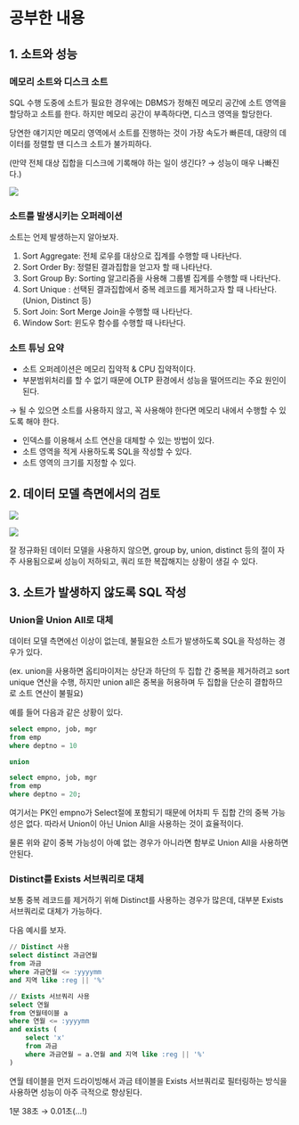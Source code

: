 # 공부한 내용

## 1. 소트와 성능

### 메모리 소트와 디스크 소트

SQL 수행 도중에 소트가 필요한 경우에는 DBMS가 정해진 메모리 공간에 소트 영역을 할당하고 소트를 한다. 하지만 메모리 공간이 부족하다면, 디스크 영역을 할당한다.

당연한 얘기지만 메모리 영역에서 소트를 진행하는 것이 가장 속도가 빠른데, 대량의 데이터를 정렬할 땐 디스크 소트가 불가피하다.

(만약 전체 대상 집합을 디스크에 기록해야 하는 일이 생긴다? → 성능이 매우 나빠진다.)

![](https://prod-files-secure.s3.us-west-2.amazonaws.com/5486ac02-837a-4340-b853-a8cd7b03f65f/a511bee9-8fd3-40e2-a4a3-c0420bfbdc37/%E1%84%89%E1%85%B3%E1%84%8F%E1%85%B3%E1%84%85%E1%85%B5%E1%86%AB%E1%84%89%E1%85%A3%E1%86%BA_2024-04-30_%E1%84%8B%E1%85%A9%E1%84%8C%E1%85%A5%E1%86%AB_9.07.10.png)

### 소트를 발생시키는 오퍼레이션

소트는 언제 발생하는지 알아보자.

1. Sort Aggregate: 전체 로우를 대상으로 집계를 수행할 때 나타난다.
2. Sort Order By: 정렬된 결과집합을 얻고자 할 때 나타난다.
3. Sort Group By: Sorting 알고리즘을 사용해 그룹별 집계를 수행할 때 나타난다.
4. Sort Unique : 선택된 결과집합에서 중복 레코드를 제거하고자 할 때 나타난다. (Union, Distinct 등)
5. Sort Join: Sort Merge Join을 수행할 때 나타난다.
6. Window Sort: 윈도우 함수를 수행할 때 나타난다.

### 소트 튜닝 요약

- 소트 오퍼레이션은 메모리 집약적 & CPU 집약적이다.
- 부분범위처리를 할 수 없기 때문에 OLTP 환경에서 성능을 떨어뜨리는 주요 원인이 된다.

→ 될 수 있으면 소트를 사용하지 않고, 꼭 사용해야 한다면 메모리 내에서 수행할 수 있도록 해야 한다.

- 인덱스를 이용해서 소트 연산을 대체할 수 있는 방법이 있다.
- 소트 영역을 적게 사용하도록 SQL을 작성할 수 있다.
- 소트 영역의 크기를 지정할 수 있다.

## 2. 데이터 모델 측면에서의 검토

![](https://dataonair.or.kr/publishing/img/knowledge/etc_31.jpg)

![](https://dataonair.or.kr/publishing/img/knowledge/etc_32.jpg)

잘 정규화된 데이터 모델을 사용하지 않으면, group by, union, distinct 등의 절이 자주 사용됨으로써 성능이 저하되고, 쿼리 또한 복잡해지는 상황이 생길 수 있다.

## 3. 소트가 발생하지 않도록 SQL 작성

### Union을 Union All로 대체

데이터 모델 측면에선 이상이 없는데, 불필요한 소트가 발생하도록 SQL을 작성하는 경우가 있다.

(ex.  union을 사용하면 옵티마이저는 상단과 하단의 두 집합 간 중복을 제거하려고 sort unique 연산을 수행, 하지만 union all은 중복을 허용하며 두 집합을 단순히 결합하므로 소트 연산이 불필요)

예를 들어 다음과 같은 상황이 있다.

```sql
select empno, job, mgr 
from emp 
where deptno = 10

union

select empno, job, mgr 
from emp 
where deptno = 20;
```

여기서는 PK인 empno가 Select절에 포함되기 때문에 어차피 두 집합 간의 중복 가능성은 없다. 따라서 Union이 아닌 Union All을 사용하는 것이 효율적이다.

물론 위와 같이 중복 가능성이 아예 없는 경우가 아니라면 함부로 Union All을 사용하면 안된다.

### Distinct를 Exists 서브쿼리로 대체

보통 중복 레코드를 제거하기 위해 Distinct를 사용하는 경우가 많은데, 대부분 Exists 서브쿼리로 대체가 가능하다.

다음 예시를 보자.

```sql
// Distinct 사용
select distinct 과금연월
from 과금
where 과금연월 <= :yyyymm
and 지역 like :reg || '%'

// Exists 서브쿼리 사용
select 연월
from 연월테이블 a
where 연월 <= :yyyymm
and exists (
	select 'x'
	from 과금
	where 과금연월 = a.연월 and 지역 like :reg || '%'
)
```

연월 테이블을 먼저 드라이빙해서 과금 테이블을 Exists 서브쿼리로 필터링하는 방식을 사용하면 성능이 아주 극적으로 향상된다.

1분 38초 → 0.01초(…!)













